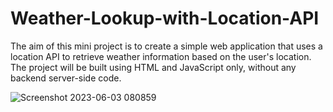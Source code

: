 # Weather-Lookup-with-Location-API

The aim of this mini project is to create a simple web application that uses a location API to retrieve weather information based on the user's location. The project will be built using HTML and JavaScript only, without any backend server-side code.

![Screenshot 2023-06-03 080859](https://github.com/IAdejokun/Weather-Lookup-with-Location-API/assets/53307764/80b82c6d-077b-4bd0-b2fe-3a85c0ca6a90)
